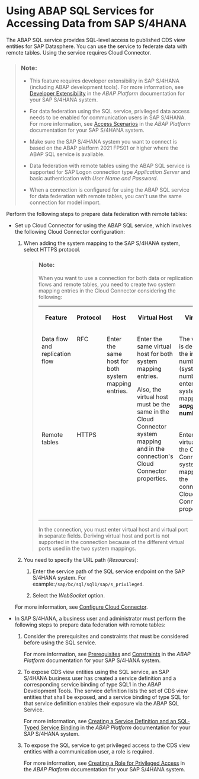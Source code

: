 <!-- loio4d7474595a5b41bb986616262ff44a3a -->

# Using ABAP SQL Services for Accessing Data from SAP S/4HANA

The ABAP SQL service provides SQL-level access to published CDS view entities for SAP Datasphere. You can use the service to federate data with remote tables. Using the service requires Cloud Connector.

> ### Note:  
> -   This feature requires developer extensibility in SAP S/4HANA \(including ABAP development tools\). For more information, see [Developer Extensibility](https://help.sap.com/docs/ABAP_PLATFORM_NEW/b5670aaaa2364a29935f40b16499972d/155909e3569941e08831c78cf4c2d495.html) in the *ABAP Platform* documentation for your SAP S/4HANA system.
> 
> -   For data federation using the SQL service, privileged data access needs to be enabled for communication users in SAP S/4HANA. For more information, see [Access Scenarios](https://help.sap.com/docs/ABAP_PLATFORM_NEW/b5670aaaa2364a29935f40b16499972d/96368bd086ff4f79933b078a6cf7feaa.html) in the *ABAP Platform* documentation for your SAP S/4HANA system.
> 
> -   Make sure the SAP S/4HANA system you want to connect is based on the ABAP platform 2021 FPS01 or higher where the ABAP SQL service is available.
> 
> -   Data federation with remote tables using the ABAP SQL service is supported for SAP Logon connection type *Application Server* and basic authentication with *User Name and Password*.
> 
> -   When a connection is configured for using the ABAP SQL service for data federation with remote tables, you can't use the same connection for model import.



Perform the following steps to prepare data federation with remote tables:

-   Set up Cloud Connector for using the ABAP SQL service, which involves the following Cloud Connector configuration:

    1.  When adding the system mapping to the SAP S/4HANA system, select HTTPS protocol.

        > ### Note:  
        > When you want to use a connection for both data or replication flows and remote tables, you need to create two system mapping entries in the Cloud Connector considering the following:
        > 
        > 
        > <table>
        > <tr>
        > <th valign="top">
        > 
        > Feature
        > 
        > </th>
        > <th valign="top">
        > 
        > Protocol
        > 
        > </th>
        > <th valign="top">
        > 
        > Host
        > 
        > </th>
        > <th valign="top">
        > 
        > Virtual Host
        > 
        > </th>
        > <th valign="top">
        > 
        > Virtual Port
        > 
        > </th>
        > </tr>
        > <tr>
        > <td valign="top">
        > 
        > Data flow and replication flow
        > 
        > </td>
        > <td valign="top">
        > 
        > RFC
        > 
        > </td>
        > <td valign="top" rowspan="2">
        > 
        > Enter the same host for both system mapping entries.
        > 
        > </td>
        > <td valign="top" rowspan="2">
        > 
        > Enter the same virtual host for both system mapping entries.
        > 
        > Also, the virtual host must be the same in the Cloud Connector system mapping and in the connection's Cloud Connector properties.
        > 
        > </td>
        > <td valign="top">
        > 
        > The virtual port is derived from the instance number \(system number\) entered in the system mapping: ***sapgw*<system number\>****.
        > 
        > </td>
        > </tr>
        > <tr>
        > <td valign="top">
        > 
        > Remote tables
        > 
        > </td>
        > <td valign="top">
        > 
        > HTTPS
        > 
        > </td>
        > <td valign="top">
        > 
        > Enter the same virtual port in the Cloud Connector system mapping and in the connection's Cloud Connector properties.
        > 
        > </td>
        > </tr>
        > </table>
        > 
        > In the connection, you must enter virtual host and virtual port in separate fields. Deriving virtual host and port is not supported in the connection because of the different virtual ports used in the two system mappings.

    2.  You need to specify the URL path \(*Resources*\):
        1.  Enter the service path of the SQL service endpoint on the SAP S/4HANA system. For example:`/sap/bc/sql/sql1/sap/s_privileged`.

        2.  Select the *WebSocket* option.



    For more information, see [Configure Cloud Connector](configure-cloud-connector-f289920.md).

-   In SAP S/4HANA, a business user and administrator must perform the following steps to prepare data federation with remote tables:

    1.  Consider the prerequisites and constraints that must be considered before using the SQL service.

        For more information, see [Prerequisites](https://help.sap.com/docs/ABAP_PLATFORM_NEW/b5670aaaa2364a29935f40b16499972d/d71ed17fe0294eceb5e5327585cdfac1.html) and [Constraints](https://help.sap.com/docs/ABAP_PLATFORM_NEW/b5670aaaa2364a29935f40b16499972d/e5e007357a794a3dad1925ef6acfb6f1.html) in the *ABAP Platform* documentation for your SAP S/4HANA system.

    2.  To expose CDS view entities using the SQL service, an SAP S/4HANA business user has created a service definition and a corresponding service binding of type SQL1 in the ABAP Development Tools. The service definition lists the set of CDS view entities that shall be exposed, and a service binding of type SQL for that service definition enables their exposure via the ABAP SQL Service.

        For more information, see [Creating a Service Definition and an SQL-Typed Service Binding](https://help.sap.com/docs/ABAP_PLATFORM_NEW/b5670aaaa2364a29935f40b16499972d/c1cf6c9796ad4fecb893672fd91e660d.html) in the *ABAP Platform* documentation for your SAP S/4HANA system.

    3.  To expose the SQL service to get privileged access to the CDS view entities with a communication user, a role is required.

        For more information, see [Creating a Role for Privileged Access](https://help.sap.com/docs/ABAP_PLATFORM_NEW/b5670aaaa2364a29935f40b16499972d/f3945f142ca24afdb68896584257e428.html) in the *ABAP Platform* documentation for your SAP S/4HANA system.



